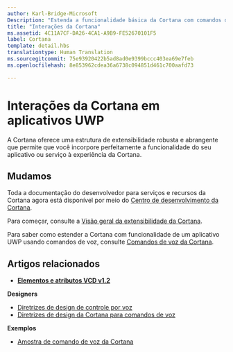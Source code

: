 ```yaml
---
author: Karl-Bridge-Microsoft
Description: "Estenda a funcionalidade básica da Cortana com comandos de voz que ativam um aplicativo UWP e execute uma única ação."
title: "Interações da Cortana"
ms.assetid: 4C11A7CF-DA26-4CA1-A9B9-FE52670101F5
label: Cortana
template: detail.hbs
translationtype: Human Translation
ms.sourcegitcommit: 75e93920422b5ad8ad0e9399bccc403ea69e7feb
ms.openlocfilehash: 8e853962cdea36a6738c094851d461c700aafd73

---
```


# Interações da Cortana em aplicativos UWP

A Cortana oferece uma estrutura de extensibilidade robusta e abrangente que permite que você incorpore perfeitamente a funcionalidade do seu aplicativo ou serviço à experiência da Cortana.

## Mudamos

Toda a documentação do desenvolvedor para serviços e recursos da Cortana agora está disponível por meio do [Centro de desenvolvimento da Cortana](https://developer.microsoft.com/en-us/cortana).

Para começar, consulte a [Visão geral da extensibilidade da Cortana](https://msdn.microsoft.com/cortana/getstarted).

Para saber como estender a Cortana com funcionalidade de um aplicativo UWP usando comandos de voz, consulte [Comandos de voz da Cortana](https://developer.microsoft.com/en-us/cortana). 

## Artigos relacionados

* [**Elementos e atributos VCD v1.2**](https://msdn.microsoft.com/library/windows/apps/dn706593)

**Designers**
* [Diretrizes de design de controle por voz](https://msdn.microsoft.com/windows/uwp/input-and-devices/speech-interactions)
* [Diretrizes de design da Cortana para comandos de voz](https://msdn.microsoft.com/en-us/cortana/voicecommands/voicecommand-design-guidelines)

**Exemplos**
* [Amostra de comando de voz da Cortana](http://go.microsoft.com/fwlink/p/?LinkID=619899)
 

 







<!--HONumber=Aug16_HO3-->


